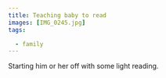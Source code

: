 ```yaml
---
title: Teaching baby to read
images: [IMG_0245.jpg]
tags:

  - family
---
```

Starting him or her off with some light reading.